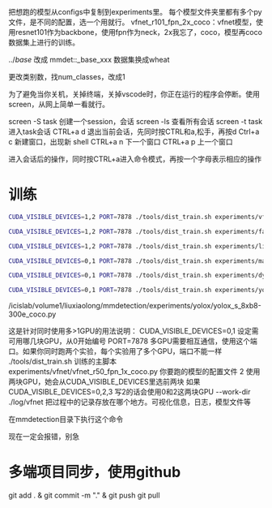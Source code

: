 把想跑的模型从configs中复制到experiments里。
每个模型文件夹里都有多个py文件，是不同的配置，选一个用就行。
vfnet_r101_fpn_2x_coco：vfnet模型，使用resnet101作为backbone，使用fpn作为neck，2x我忘了，coco，模型再coco数据集上进行的训练。

../_base_ 改成 mmdet::_base_xxx
数据集换成wheat

更改类别数，找num_classes，改成1

为了避免当你关机，关掉终端，关掉vscode时，你正在运行的程序会停断。使用screen，从网上简单一看就行。

screen -S task 创建一个session，会话
screen -ls 查看所有会话
screen -t task 进入task会话
CTRL+a  d 退出当前会话，先同时按CTRL和a,松手，再按d
Ctrl+a  c 新建窗口，出现新 shell
CTRL+a  n 下一个窗口
CTRL+a  p 上一个窗口

进入会话后的操作，同时按CTRL+a进入命令模式，再按一个字母表示相应的操作

# 训练
```bash
CUDA_VISIBLE_DEVICES=1,2 PORT=7878 ./tools/dist_train.sh experiments/vfnet/vfnet_r50_fpn_1x_coco.py 2 --work-dir ./log/vfnet
```
```bash
CUDA_VISIBLE_DEVICES=1,2 PORT=7878 ./tools/dist_train.sh experiments/fast_rcnn/fast-rcnn_r50_fpn_1x_coco.py 2 --work-dir ./log/fast-rcnn
```
```bash
CUDA_VISIBLE_DEVICES=1,2 PORT=7878 ./tools/dist_train.sh experiments/libra_rcnn/libra-fast-rcnn_r50_fpn_1x_coco.py 2 --work-dir ./log/libra_rcnn
```

```bash
CUDA_VISIBLE_DEVICES=0,1 PORT=7878 ./tools/dist_train.sh experiments/mask_rcnn/mask-rcnn_r18_fpn_8xb8-amp-lsj-200e_coco.py 2 --work-dir ./log/mask_rcnn
```

```bash
CUDA_VISIBLE_DEVICES=0,1 PORT=7878 ./tools/dist_train.sh experiments/dynamic-rcnn/dynamic-rcnn_r50_fpn_1x_coco.py 2 --work-dir ./log/dynamic-rcnn
```

```bash
CUDA_VISIBLE_DEVICES=0,1 PORT=7878 ./tools/dist_train.sh experiments/yolox/yolox_s_8xb8-300e_coco.py 2 --work-dir ./log/yolox
```
/icislab/volume1/liuxiaolong/mmdetection/experiments/yolox/yolox_s_8xb8-300e_coco.py


这是针对同时使用多>1GPU的用法说明：
CUDA_VISIBLE_DEVICES=0,1 设定需可用哪几块GPU，从0开始编号
PORT=7878 多GPU需要相互通信，使用这个端口。如果你同时跑两个实验，每个实验用了多个GPU，端口不能一样
./tools/dist_train.sh 训练的主脚本
experiments/vfnet/vfnet_r50_fpn_1x_coco.py 你要跑的模型的配置文件
2 使用两块GPU，她会从CUDA_VISIBLE_DEVICES里选前两块
如果CUDA_VISIBLE_DEVICES=0,2,3 写2的话会使用0和2这两块GPU
--work-dir ./log/vfnet 把过程中的记录存放在哪个地方。可视化信息，日志，模型文件等

在mmdetection目录下执行这个命令

现在一定会报错，别急


# 多端项目同步，使用github
git add . & git commit -m "." & git push
git pull